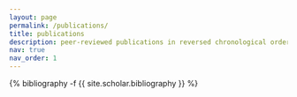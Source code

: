 ```yaml
---
layout: page
permalink: /publications/
title: publications
description: peer-reviewed publications in reversed chronological order, generated by jekyll-scholar<br>previously cited as <i>EA Brown</i>
nav: true
nav_order: 1
---
```

<!-- _pages/publications.md -->
<div class="publications">

{% bibliography -f {{ site.scholar.bibliography }} %}

</div>
